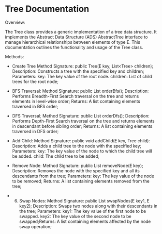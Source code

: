 # Tree Documentation

Overview:

The Tree<E> class provides a generic implementation of a tree data structure. It implements the Abstract Data Structure (ADS) AbstractTree<E> interface to manage hierarchical relationships between elements of type E. This documentation outlines the functionality and usage of the Tree<E> class.

Methods:

* Create Tree Method Signature: public Tree(E key, List<Tree<E>> children); Description: Constructs a tree with the specified key and children; Parameters: key: The key value of the root node. children: List of child trees for the root node;

* BFS Traversal: Method Signature: public List<E> orderBfs(); Description: Performs Breadth-First Search traversal on the tree and returns elements in level-wise order; Returns: A list containing elements traversed in BFS order;

* DFS Traversal; Method Signature: public List<E> orderDfs(); Description: Performs Depth-First Search traversal on the tree and returns elements in descendant before sibling order; Returns: A list containing elements traversed in DFS order;

* Add Child: Method Signature: public void addChild(E key, Tree<E> child): Description: Adds a child tree to the node with the specified key; Parameters: key: The key value of the node to which the child tree will be added. child: The child tree to be added;

* Remove Node: Method Signature: public List<E> removeNode(E key); Description: Removes the node with the specified key and all its descendants from the tree; Parameters: key: The key value of the node to be removed; Returns: A list containing elements removed from the tree;

* 6. Swap Nodes: Method Signature: public List<E> swapNodes(E key1, E key2); Description: Swaps two nodes along with their descendants in the tree; Parameters: key1: The key value of the first node to be swapped. key2: The key value of the second node to be swapped;Returns: A list containing elements affected by the node swap operation;
